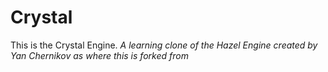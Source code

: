 # Crystal
This is the Crystal Engine.
 _A learning clone of the Hazel Engine created by Yan Chernikov as where this is forked from_
